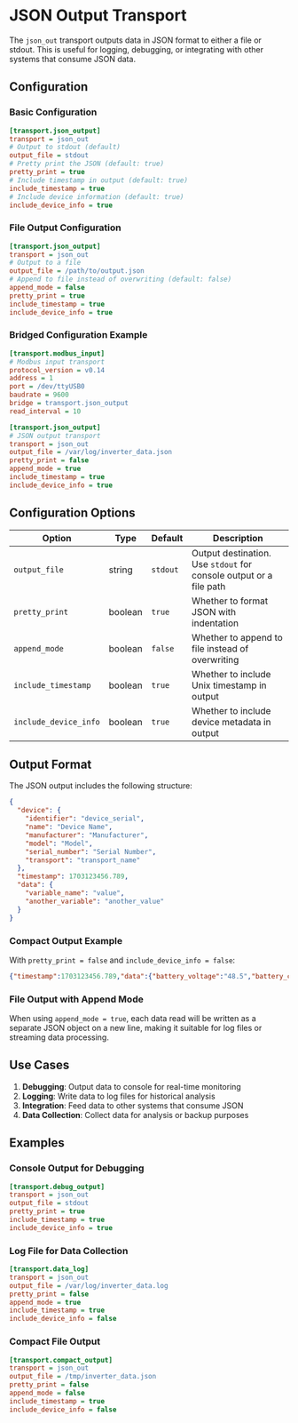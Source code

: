 # JSON Output Transport

The `json_out` transport outputs data in JSON format to either a file or stdout. This is useful for logging, debugging, or integrating with other systems that consume JSON data.

## Configuration

### Basic Configuration

```ini
[transport.json_output]
transport = json_out
# Output to stdout (default)
output_file = stdout
# Pretty print the JSON (default: true)
pretty_print = true
# Include timestamp in output (default: true)
include_timestamp = true
# Include device information (default: true)
include_device_info = true
```

### File Output Configuration

```ini
[transport.json_output]
transport = json_out
# Output to a file
output_file = /path/to/output.json
# Append to file instead of overwriting (default: false)
append_mode = false
pretty_print = true
include_timestamp = true
include_device_info = true
```

### Bridged Configuration Example

```ini
[transport.modbus_input]
# Modbus input transport
protocol_version = v0.14
address = 1
port = /dev/ttyUSB0
baudrate = 9600
bridge = transport.json_output
read_interval = 10

[transport.json_output]
# JSON output transport
transport = json_out
output_file = /var/log/inverter_data.json
pretty_print = false
append_mode = true
include_timestamp = true
include_device_info = true
```

## Configuration Options

| Option | Type | Default | Description |
|--------|------|---------|-------------|
| `output_file` | string | `stdout` | Output destination. Use `stdout` for console output or a file path |
| `pretty_print` | boolean | `true` | Whether to format JSON with indentation |
| `append_mode` | boolean | `false` | Whether to append to file instead of overwriting |
| `include_timestamp` | boolean | `true` | Whether to include Unix timestamp in output |
| `include_device_info` | boolean | `true` | Whether to include device metadata in output |

## Output Format

The JSON output includes the following structure:

```json
{
  "device": {
    "identifier": "device_serial",
    "name": "Device Name",
    "manufacturer": "Manufacturer",
    "model": "Model",
    "serial_number": "Serial Number",
    "transport": "transport_name"
  },
  "timestamp": 1703123456.789,
  "data": {
    "variable_name": "value",
    "another_variable": "another_value"
  }
}
```

### Compact Output Example

With `pretty_print = false` and `include_device_info = false`:

```json
{"timestamp":1703123456.789,"data":{"battery_voltage":"48.5","battery_current":"2.1"}}
```

### File Output with Append Mode

When using `append_mode = true`, each data read will be written as a separate JSON object on a new line, making it suitable for log files or streaming data processing.

## Use Cases

1. **Debugging**: Output data to console for real-time monitoring
2. **Logging**: Write data to log files for historical analysis
3. **Integration**: Feed data to other systems that consume JSON
4. **Data Collection**: Collect data for analysis or backup purposes

## Examples

### Console Output for Debugging

```ini
[transport.debug_output]
transport = json_out
output_file = stdout
pretty_print = true
include_timestamp = true
include_device_info = true
```

### Log File for Data Collection

```ini
[transport.data_log]
transport = json_out
output_file = /var/log/inverter_data.log
pretty_print = false
append_mode = true
include_timestamp = true
include_device_info = false
```

### Compact File Output

```ini
[transport.compact_output]
transport = json_out
output_file = /tmp/inverter_data.json
pretty_print = false
append_mode = false
include_timestamp = true
include_device_info = false
``` 